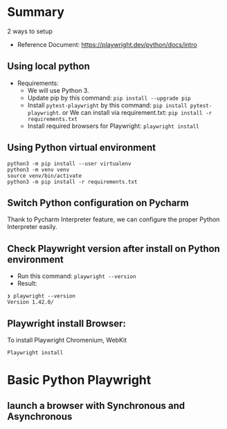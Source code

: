 # Summary 
2 ways to setup
- Reference Document: https://playwright.dev/python/docs/intro

## Using local python
- Requirements:
    + We will use Python 3.
    + Update pip by this command: `pip install --upgrade pip` 
    + Install `pytest-playwright` by this command: `pip install pytest-playwright`.
or We can install via requirement.txt: `pip install -r requirements.txt`
    + Install required browsers for Playwright: `playwright install`

## Using Python virtual environment

```
python3 -m pip install --user virtualenv
python3 -m venv venv
source venv/bin/activate
python3 -m pip install -r requirements.txt
```

## Switch Python configuration on Pycharm
Thank to Pycharm Interpreter feature, we can configure the proper Python Interpreter easily.

## Check Playwright version after install on Python environment
- Run this command: ```playwright --version```
- Result:
```angular2html
❯ playwright --version
Version 1.42.0/
```
## Playwright install Browser:
To install Playwright Chromenium, WebKit
```angular2html
Playwright install
```
# Basic Python Playwright

## launch a browser with Synchronous and Asynchronous 

